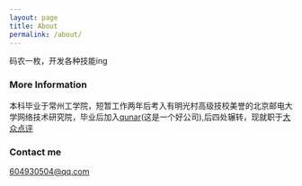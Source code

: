```yaml
---
layout: page
title: About
permalink: /about/
---
```


码农一枚，开发各种技能ing

### More Information

本科毕业于常州工学院，短暂工作两年后考入有明光村高级技校美誉的北京邮电大学网络技术研究院，毕业后加入[qunar](http://www.qunar.com/)(这是一个好公司),后四处辗转，现就职于[大众点评](http://www.dianping.com/)

### Contact me

[604930504@qq.com](mailto:604930504@qq.com)